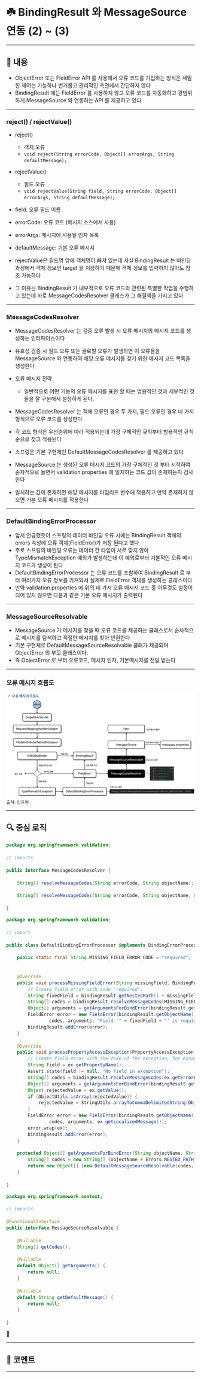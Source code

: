 # ☘️ BindingResult 와 MessageSource 연동 (2) ~ (3)

---

## 📖 내용

- ObjectError 또는 FieldError API 를 사용해서 오류 코드를 기입하는 방식은 세밀한 제어는 가능하나 번거롭고 관리적인 측면에서 간단하지 않다
- BindingResult 에는 FieldError 를 사용하지 않고 오류 코드를 자동화하고 광범위하게 MessageSource 와 연동하는 API 를 제공하고 있다

---

### reject() / rejectValue()

- reject()
  - 객체 오류
  - `void reject(String errorCode, Object[] errorArgs, String defaultMessage);`
- rejectValue()
  - 필드 오류
  - `void rejectValue(String field, String errorCode, Object[] errorArgs, String defaultMessage);`


- field: 오류 필드 이름
- errorCode: 오류 코드 (메시지 소스에서 사용)
- errorArgs: 메시지에 사용될 인자 목록
- defaultMessage: 기본 오류 메시지


- rejectValue은 필드명 앞에 객체명이 빠져 있는데 사실 BindingResult 는 바인딩 과정에서 객체 정보인 target 을 저장하기 때문에 객체 정보를 입력하지 않아도 참조 가능하다
- 그 이유는 BindingResult 가 내부적으로 오류 코드와 관련된 특별한 작업을 수행하고 있는데 바로 MessageCodesResolver 클래스가 그 해결책을 가지고 있다

---

### MessageCodesResolver

- MessageCodesResolver 는 검증 오류 발생 시 오류 메시지의 메시지 코드를 생성하는 인터페이스이다
- 유효성 검증 시 필드 오류 또는 글로벌 오류가 발생하면 이 오류들을 MessageSource 와 연동하여 해당 오류 메시지를 찾기 위한 메시지 코드 목록을 생성한다

- 오류 메시지 전략
  - 일반적으로 어떤 기능의 오류 메시지를 표현 할 때는 범용적인 것과 세부적인 것들을 잘 구분해서 설정하게 된다.


- MessageCodesResolver 는 객체 오류인 경우 두 가지, 필드 오류인 경우 네 가지 형식으로 오류 코드를 생성한다
- 각 코드 형식은 우선순위에 따라 적용되는데 가장 구체적인 규칙부터 범용적인 규칙 순으로 찾고 적용된다
- 스프링은 기본 구현체인 DefaultMessageCodesResolver 를 제공하고 있다

- MessageSource 는 생성된 오류 메시지 코드의 가장 구체적인 것 부터 시작하여 순차적으로 돌면서 validation.properties 에 일치하는 코드 값이 존재하는지 검사한다
- 일치하는 값이 존재하면 해당 메시지를 타임리프 변수에 적용하고 만약 존재하지 않으면 기본 오류 메시지를 적용한다

---

### DefaultBindingErrorProcessor

- 앞서 언급했듯이 스프링의 데이터 바인딩 오류 시에는 BindingResult 객체의 errors 속성에 오류 객체(FieldError)가 저장 된다고 했다
- 주로 스프링의 바인딩 오류는 데이터 간 타입이 서로 맞지 않아 TypeMismatchException 예외가 발생하는데 이 예외로부터 기본적인 오류 메시지 코드가 생성이 된다
- DefaultBindingErrorProcessor 는 오류 코드를 포함하여 BindingResult 로 부터 여러가지 오류 정보를 가져와서 실제로 FieldError 객체를 생성하는 클래스이다
- 만약 validation.properties 에 위의 네 가지 오류 메시지 코드 중 아무것도 설정이 되어 있지 않으면 다음과 같은 기본 오류 메시지가 출력된다

---

### MessageSourceResolvable
- MessageSource 가 메시지를 찾을 때 오류 코드를 제공하는 클래스로서 순차적으로 메시지를 탐색하고 적절한 메시지를 찾아 반환한다
- 기본 구현체로 DefaultMessageSourceResolvable 클래가 제공되며 ObjectError 의 부모 클래스이다.
- 즉 ObjectError 로 부터 오류코드, 메시지 인자, 기본메시지를 전달 받는다

---

### 오류 메시지 흐름도
![image_1.png](image_1.png)
<sub>출처: 인프런</sub>

---

## 🔍 중심 로직

```java
package org.springframework.validation;

// imports

public interface MessageCodesResolver {

	String[] resolveMessageCodes(String errorCode, String objectName);

	String[] resolveMessageCodes(String errorCode, String objectName, String field, @Nullable Class<?> fieldType);

}
```

```java
package org.springframework.validation;

// import

public class DefaultBindingErrorProcessor implements BindingErrorProcessor {

	public static final String MISSING_FIELD_ERROR_CODE = "required";


	@Override
	public void processMissingFieldError(String missingField, BindingResult bindingResult) {
		// Create field error with code "required".
		String fixedField = bindingResult.getNestedPath() + missingField;
		String[] codes = bindingResult.resolveMessageCodes(MISSING_FIELD_ERROR_CODE, missingField);
		Object[] arguments = getArgumentsForBindError(bindingResult.getObjectName(), fixedField);
		FieldError error = new FieldError(bindingResult.getObjectName(), fixedField, "", true,
				codes, arguments, "Field '" + fixedField + "' is required");
		bindingResult.addError(error);
	}

	@Override
	public void processPropertyAccessException(PropertyAccessException ex, BindingResult bindingResult) {
		// Create field error with the code of the exception, for example, "typeMismatch".
		String field = ex.getPropertyName();
		Assert.state(field != null, "No field in exception");
		String[] codes = bindingResult.resolveMessageCodes(ex.getErrorCode(), field);
		Object[] arguments = getArgumentsForBindError(bindingResult.getObjectName(), field);
		Object rejectedValue = ex.getValue();
		if (ObjectUtils.isArray(rejectedValue)) {
			rejectedValue = StringUtils.arrayToCommaDelimitedString(ObjectUtils.toObjectArray(rejectedValue));
		}
		FieldError error = new FieldError(bindingResult.getObjectName(), field, rejectedValue, true,
				codes, arguments, ex.getLocalizedMessage());
		error.wrap(ex);
		bindingResult.addError(error);
	}

	protected Object[] getArgumentsForBindError(String objectName, String field) {
		String[] codes = new String[] {objectName + Errors.NESTED_PATH_SEPARATOR + field, field};
		return new Object[] {new DefaultMessageSourceResolvable(codes, field)};
	}

}
```

```java
package org.springframework.context;

// imports

@FunctionalInterface
public interface MessageSourceResolvable {

	@Nullable
	String[] getCodes();

	@Nullable
	default Object[] getArguments() {
		return null;
	}

	@Nullable
	default String getDefaultMessage() {
		return null;
	}

}
```

📌

---

## 💬 코멘트

---
